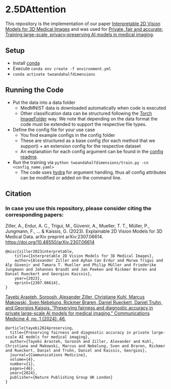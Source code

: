 # 2.5DAttention
This repository is the implementation of our paper [Interpretable 2D Vision Models for 3D Medical Images](https://arxiv.org/abs/2307.06614) and was used for [Private, fair and accurate: Training large-scale, privacy-preserving AI models in medical imaging](https://arxiv.org/abs/2302.01622). 

## Setup
 - Install [conda](https://conda.io/projects/conda/en/latest/user-guide/install/index.html)
 - Execute ```conda env create -f environment.yml```
 - ```conda activate twoandahalfdimensions```

## Running the Code
 - Put the data into a data folder
    - MedMNIST data is downloaded automatically when code is executed
    - Other classification data can be structured following the [Torch ImageFolder](https://pytorch.org/vision/stable/generated/torchvision.datasets.ImageFolder.html) way. We note that depending on the data format the code must be extended to support the respective file types.
  - Define the config file for your use case
    - You find example configs in the config folder
    - These are structured as a base config (for each method that we support) + an extension config for the respective dataset
    - An explanation for each config argument can be found in the [config readme](configs/README.md).
  - Run the training via ```python twoandahalfdimensions/train.py -cn <config_name.yaml>```
    - The code uses [hydra](https://hydra.cc/) for argument handling, thus all config attributes can be modified or added on the command line. 

## Citation

### In case you use this repository, please consider citing the corresponding papers:


Ziller, A., Erdur, A. C., Trigui, M., Güvenir, A., Mueller, T. T., Müller, P., Jungmann, F., ... & Kaissis, G. (2023). Explainable 2D Vision Models for 3D Medical Data. arXiv preprint arXiv:2307.06614. https://doi.org/10.48550/arXiv.2307.06614

    @misc{ziller2023interpretable,
        title={Interpretable 2D Vision Models for 3D Medical Images}, 
        author={Alexander Ziller and Ayhan Can Erdur and Marwa Trigui and Alp Güvenir and Tamara T. Mueller and Philip Müller and Friederike Jungmann and Johannes Brandt and Jan Peeken and Rickmer Braren and Daniel Rueckert and Georgios Kaissis},
        year={2023},
        eprint={2307.06614},
    }


[Tayebi Arasteh, Soroosh, Alexander Ziller, Christiane Kuhl, Marcus Makowski, Sven Nebelung, Rickmer Braren, Daniel Rueckert, Daniel Truhn, and Georgios Kaissis. "Preserving fairness and diagnostic accuracy in private large-scale AI models for medical imaging." Communications Medicine 4, no. 1 (2024): 46.](https://www.nature.com/articles/s43856-024-00462-6)

    @article{tayebi2024preserving,
      title={Preserving fairness and diagnostic accuracy in private large-scale AI models for medical imaging},
      author={Tayebi Arasteh, Soroosh and Ziller, Alexander and Kuhl, Christiane and Makowski, Marcus and Nebelung, Sven and Braren, Rickmer and Rueckert, Daniel and Truhn, Daniel and Kaissis, Georgios},
      journal={Communications Medicine},
      volume={4},
      number={1},
      pages={46},
      year={2024},
      publisher={Nature Publishing Group UK London}
    }
